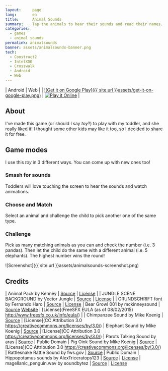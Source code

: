 ```yaml
---
layout:     page
lang:       en
title:      Animal Sounds
summary:    Tap the animals to hear their sounds and read their names.
categories:
  - games
  - animal sounds
permalink: animalsounds
banner: assets/animalsounds-banner.png
tech:
  - Construct2
  - IntelXDK
  - Crosswalk
  - Android
  - Web
---
```


| Android | Web |
| [![Get it on Google Play]({{ site.url }}assets/get-it-on-google-play.png)](https://play.google.com/store/apps/details?id=ar.com.fcingolani.animalsounds) | [![Play it Online](http://www.w3.org/html/logo/badge/html5-badge-h-graphics-multimedia.png)](http://fcingolani.com.ar/animalsounds/play/) |

## About

I've made this game (or should I say _toy_?) to play with my toddler, and she really liked it! I thought some other kids may like it too, so I decided to share it for free.

## Game modes

I use this _toy_ in 3 different ways. You can come up with new ones too!

### Smash for sounds

Toddlers will love touching the screen to hear the sounds and watch animations.

### Choose and Match

Select an animal and challenge the child to pick another one of the same type.

### Challenge

Pick as many matching animals as you can and check the number (i.e. 3 pandas). Then let the child do the same with a different animal (i.e. 5 elephants). The highest number wins the round!

![Screenshot]({{ site.url }}assets/animalsounds-screenshot.png)

## Credits

| Animal Pack by Kenney | [Source](http://kenney.nl/assets/animal-pac) | [License](https://creativecommons.org/publicdomain/zero/1.0/) |
| JUNGLE SCENE BACKGROUND by Vector Jungle | [Source](http://www.vectorjungle.com/2008/11/jungle-scene-background/) | [License](http://www.vectorjungle.com/terms-of-usage/) |
| GRUNDSCHRIFT font by Fernando Haro | [Source](http://openfontlibrary.org/en/font/de-puntillas-a-lace-regular) | [License](http://scripts.sil.org/cms/scripts/page.php?site_id=nrsi&id=OFL)
| Bear Growl 001 by mckinneysound | [Source](http://www.freesfx.co.uk/users/mckinneysound) [Website](http://www.freesfx.co.uk) | [License](FreeSFX EULA (as of 08/02/2015) http://www.freesfx.co.uk/info/eula/) |
| Chimpanzee Sound by Mike Koenig | [Source](http://soundbible.com/1188-Chimpanzee.html) | [License](CC Attribution 3.0 https://creativecommons.org/licenses/by/3.0/)
| Elephant Sound by Mike Koenig | [Source](http://soundbible.com/1140-Elephant.html) | [License](CC Attribution 3.0 https://creativecommons.org/licenses/by/3.0/)
| Parots Talking Sound by aras | [Source](http://soundbible.com/1544-Parots-Talking.html) | Public Domain
| Pig Oink Sound by Mike Koenig | [Source](http://soundbible.com/1221-Pig-Oink.html) | [License](CC Attribution 3.0 https://creativecommons.org/licenses/by/3.0/)
| Rattlesnake Rattle Sound by fws.gov | [Source](http://soundbible.com/237-Rattlesnake-Rattle.html) | Public Domain
| Hippopotamus sounds by AlexTriceratops123 | [Source](https://www.youtube.com/watch?v=bVdm2xBL6GY) | [License](https://support.google.com/youtube/answer/2797468)
| magellanic_penguin.wav by soundbytez | [Source](http://freesound.org/people/soundbytez/sounds/111079/) | [License](http://creativecommons.org/licenses/by/3.0/)
